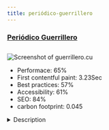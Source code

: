 ```yaml
---
title: periódico-guerrillero
---
```


<div style="height: 3rem">
  <a href="http://www.guerrillero.cu"><h3>Periódico Guerrillero</h3></a>
</div>
<img loading="lazy" src="/images/thumbs/guerrillero.cu.jpg" alt="Screenshot of guerrillero.cu" />
<ul>
  <li>Performace: 65%</li>
  <li>
    First contentful paint:
    3.23Sec
  </li>
  <li>Best practices: 57%</li>
  <li>Accessibility: 61%</li>
  <li>SEO: 84%</li>
  <li>carbon footprint: 0.045</li>
</ul>
<details>
  <summary>Description</summary>
  <p>Guerrillero is a Cuban newspaper. It is published in Spanish, with an online English edition. The newspaper is located in Pinar del Río.The website was designed with a Gavick template with some modifications to the structure and changes to the CSS. The modules used, the great majority are gavick and others taken from the repository of joomla.</p>
</details>


